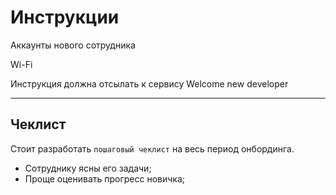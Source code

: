 # Инструкции

Аккаунты нового сотрудника

Wi-Fi

Инструкция должна отсылать к сервису Welcome new developer

***

## Чеклист

Стоит разработать `пошаговый чеклист` на весь период онбординга. 

- Сотруднику ясны его задачи;
- Проще оценивать прогресс новичка;